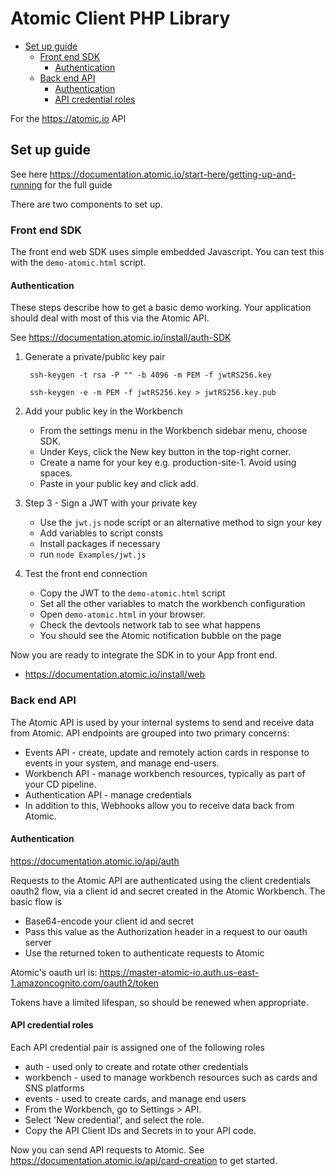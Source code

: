# Atomic Client PHP Library

* [Set up guide](#set-up-guide)
  + [Front end SDK](#front-end-sdk)
    - [Authentication](#authentication)
  + [Back end API](#back-end-api)
    - [Authentication](#authentication-1)
    - [API credential roles](#api-credential-roles)

For the https://atomic.io API

## Set up guide

See here https://documentation.atomic.io/start-here/getting-up-and-running for the full guide

There are two components to set up.

### Front end SDK

The front end web SDK uses simple embedded Javascript. You can test this with the `demo-atomic.html` script.

#### Authentication
These steps describe how to get a basic demo working. Your application should deal with most of this via the Atomic API.


See https://documentation.atomic.io/install/auth-SDK
1. Generate a private/public key pair
   
        ssh-keygen -t rsa -P "" -b 4096 -m PEM -f jwtRS256.key
   
        ssh-keygen -e -m PEM -f jwtRS256.key > jwtRS256.key.pub
   
2.  Add your public key in the Workbench
    * From the settings menu in the Workbench sidebar menu, choose SDK.
    * Under Keys, click the New key button in the top-right corner.
    * Create a name for your key e.g. production-site-1. Avoid using spaces.
    * Paste in your public key and click add.
    
3. Step 3 - Sign a JWT with your private key
    * Use the `jwt.js` node script or an alternative method to sign your key
    * Add variables to script consts
    * Install packages if necessary
    * run `node Examples/jwt.js`
  
4. Test the front end connection
   * Copy the JWT to the `demo-atomic.html` script
   * Set all the other variables to match the workbench configuration
   * Open `demo-atomic.html` in your browser.
   * Check the devtools network tab to see what happens
   * You should see the Atomic notification bubble on the page
   
Now you are ready to integrate the SDK in to your App front end.

* https://documentation.atomic.io/install/web

### Back end API

The Atomic API is used by your internal systems to send and receive data from Atomic. API endpoints are grouped into two primary concerns:

* Events API - create, update and remotely action cards in response to events in your system, and manage end-users.
* Workbench API - manage workbench resources, typically as part of your CD pipeline.
* Authentication API - manage credentials
* In addition to this, Webhooks allow you to receive data back from Atomic.

#### Authentication
https://documentation.atomic.io/api/auth

Requests to the Atomic API are authenticated using the client credentials oauth2 flow, via a client id and secret created in the Atomic Workbench. The basic flow is

* Base64-encode your client id and secret
* Pass this value as the Authorization header in a request to our oauth server
* Use the returned token to authenticate requests to Atomic

Atomic's oauth url is: https://master-atomic-io.auth.us-east-1.amazoncognito.com/oauth2/token

Tokens have a limited lifespan, so should be renewed when appropriate.

#### API credential roles
Each API credential pair is assigned one of the following roles

* auth - used only to create and rotate other credentials
* workbench - used to manage workbench resources such as cards and SNS platforms
* events - used to create cards, and manage end users
* From the Workbench, go to Settings > API.
* Select 'New credential', and select the role.
* Copy the API Client IDs and Secrets in to your API code.

Now you can send API requests to Atomic. See https://documentation.atomic.io/api/card-creation to get started.